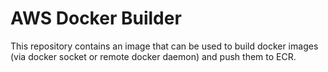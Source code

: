 # AWS Docker Builder
This repository contains an image that can be used to build docker images (via docker socket or remote docker daemon) and push them to ECR.